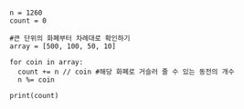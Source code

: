 <pre><code>
n = 1260
count = 0

#큰 단위의 화폐부터 차례대로 확인하기
array = [500, 100, 50, 10]

for coin in array:
  count += n // coin #해당 화폐로 거슬러 줄 수 있는 동전의 개수
  n %= coin

print(count)
</code></pre>
